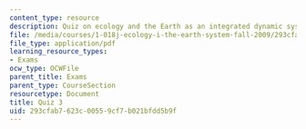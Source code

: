 ```yaml
---
content_type: resource
description: Quiz on ecology and the Earth as an integrated dynamic system.
file: /media/courses/1-018j-ecology-i-the-earth-system-fall-2009/293cfab7623c00559cf7b021bfdd5b9f_MIT1_018JF09_study_3.pdf
file_type: application/pdf
learning_resource_types:
- Exams
ocw_type: OCWFile
parent_title: Exams
parent_type: CourseSection
resourcetype: Document
title: Quiz 3
uid: 293cfab7-623c-0055-9cf7-b021bfdd5b9f
---
```

